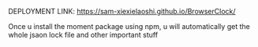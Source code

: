 DEPLOYMENT LINK: https://sam-xiexielaoshi.github.io/BrowserClock/






Once u install the moment package using npm, u will automatically get the whole jsaon lock file and other important stuff 
